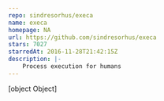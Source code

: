 ```yaml
---
repo: sindresorhus/execa
name: execa
homepage: NA
url: https://github.com/sindresorhus/execa
stars: 7027
starredAt: 2016-11-28T21:42:15Z
description: |-
    Process execution for humans
---
```


[object Object]
